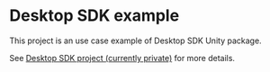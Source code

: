 # Desktop SDK example

This project is an use case example of Desktop SDK Unity package.

See [Desktop SDK project (currently private)](https://bitbucket.org/funner/desktop-sdk/src/master/) for more details.

